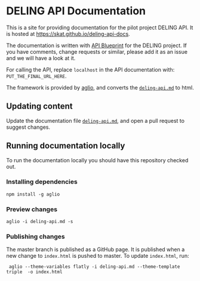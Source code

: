 # DELING API Documentation

This is a site for providing documentation for the pilot project DELING API. It is hosted at https://skat.github.io/deling-api-docs.

The documentation is written with [API Blueprint](https://apiblueprint.org/) for the DELING project. If you have comments, change requests or similar, please add it as an issue and we will have a look at it.

For calling the API, replace `localhost` in the API documentation with: `PUT_THE_FINAL_URL_HERE`.

The framework is provided by [aglio](https://github.com/danielgtaylor/aglio), and converts the [`deling-api.md`](deling-api.md) to html.

## Updating content

Update the documentation file [`deling-api.md`](deling-api.md), and open a pull request to suggest changes.

## Running documentation locally

To run the documentation locally you should have this repository checked out.

### Installing dependencies
```
npm install -g aglio
```

### Preview changes
```
aglio -i deling-api.md -s
```
### Publishing changes
The master branch is published as a GitHub page. It is published when a new change to `index.html` is pushed to master. To update `index.html`, run:
```
 aglio --theme-variables flatly -i deling-api.md --theme-template triple  -o index.html
```
